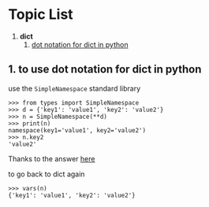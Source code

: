 # Topic List
1. **dict**
    1. [dot notation for dict in python](#list_01)
    
    
<a name='list_01'></a>

## 1. to use dot notation for dict in python

use the `SimpleNamespace` standard library

~~~~
>>> from types import SimpleNamespace
>>> d = {'key1': 'value1', 'key2': 'value2'}
>>> n = SimpleNamespace(**d)
>>> print(n)
namespace(key1='value1', key2='value2')
>>> n.key2
'value2'
~~~~

Thanks to the answer [here](https://stackoverflow.com/questions/16279212/how-to-use-dot-notation-for-dict-in-python)

to go back to dict again
~~~~
>>> vars(n)
{'key1': 'value1', 'key2': 'value2'}
~~~~
